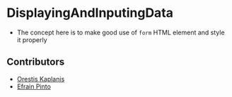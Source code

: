 # DisplayingAndInputingData

* The concept here is to make good use of `form` HTML element and style it properly

## Contributors

* [Orestis Kaplanis](https://github.com/userman95)
* [Efrain Pinto](https://github.com/efrapp)
